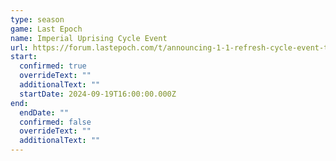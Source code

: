 ```yaml
---
type: season
game: Last Epoch
name: Imperial Uprising Cycle Event
url: https://forum.lastepoch.com/t/announcing-1-1-refresh-cycle-event-the-imperial-uprising/73532
start:
  confirmed: true
  overrideText: ""
  additionalText: ""
  startDate: 2024-09-19T16:00:00.000Z
end:
  endDate: ""
  confirmed: false
  overrideText: ""
  additionalText: ""
---
```

